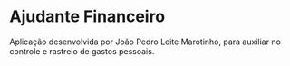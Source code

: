 # Ajudante Financeiro

Aplicação desenvolvida por João Pedro Leite Marotinho, para auxiliar no controle e rastreio de gastos pessoais.
